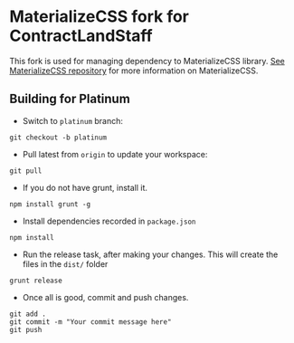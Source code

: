 # MaterializeCSS fork for ContractLandStaff

This fork is used for managing dependency to MaterializeCSS library. 
[See MaterializeCSS repository](https://github.com/Dogfalo/materialize) for more information on MaterializeCSS.

## Building for Platinum

* Switch to `platinum` branch: 
```
git checkout -b platinum
```

* Pull latest from `origin` to update your workspace: 
```
git pull
```

* If you do not have grunt, install it. 
```
npm install grunt -g
```

* Install dependencies recorded in `package.json`
```
npm install
```

* Run the release task, after making your changes. This will create the files in the `dist/` folder
```
grunt release
```

* Once all is good, commit and push changes. 
```
git add .
git commit -m "Your commit message here"
git push
```
